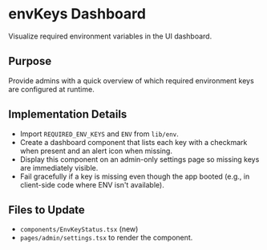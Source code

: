 # envKeys Dashboard

Visualize required environment variables in the UI dashboard.

## Purpose
Provide admins with a quick overview of which required environment keys are configured at runtime.

## Implementation Details
- Import `REQUIRED_ENV_KEYS` and `ENV` from `lib/env`.
- Create a dashboard component that lists each key with a checkmark when present and an alert icon when missing.
- Display this component on an admin-only settings page so missing keys are immediately visible.
- Fail gracefully if a key is missing even though the app booted (e.g., in client-side code where ENV isn't available).

## Files to Update
- `components/EnvKeyStatus.tsx` (new)
- `pages/admin/settings.tsx` to render the component.
